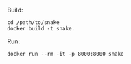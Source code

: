 Build: 

```
cd /path/to/snake
docker build -t snake.
```

Run:
```
docker run --rm -it -p 8000:8000 snake
```
